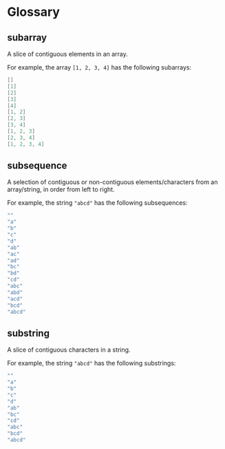 # Glossary

## subarray
A slice of contiguous elements in an array.

For example, the array `[1, 2, 3, 4]` has the following subarrays:

```java
[]
[1]
[2]
[3]
[4]
[1, 2]
[2, 3]
[3, 4]
[1, 2, 3]
[2, 3, 4]
[1, 2, 3, 4]
```

## subsequence
A selection of contiguous or non-contiguous elements/characters from an array/string, in order from left to right.

For example, the string `"abcd"` has the following subsequences:

```java
""
"a"
"b"
"c"
"d"
"ab"
"ac"
"ad"
"bc"
"bd"
"cd"
"abc"
"abd"
"acd"
"bcd"
"abcd"
```

## substring
A slice of contiguous characters in a string.

For example, the string `"abcd"` has the following substrings:

```java
""
"a"
"b"
"c"
"d"
"ab"
"bc"
"cd"
"abc"
"bcd"
"abcd"
```
